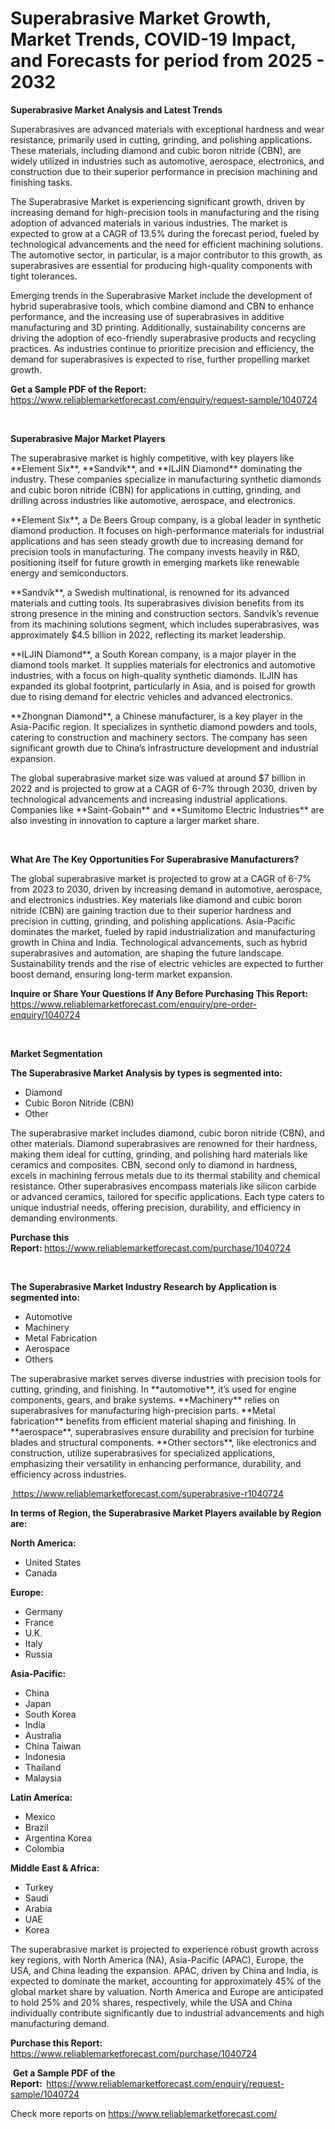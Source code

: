 <p><h1>Superabrasive Market Growth, Market Trends, COVID-19 Impact, and Forecasts for period from 2025 - 2032</h1></p><p><strong>Superabrasive Market Analysis and Latest Trends</strong></p>
<p><p>Superabrasives are advanced materials with exceptional hardness and wear resistance, primarily used in cutting, grinding, and polishing applications. These materials, including diamond and cubic boron nitride (CBN), are widely utilized in industries such as automotive, aerospace, electronics, and construction due to their superior performance in precision machining and finishing tasks.</p><p>The Superabrasive Market is experiencing significant growth, driven by increasing demand for high-precision tools in manufacturing and the rising adoption of advanced materials in various industries. The market is expected to grow at a CAGR of 13.5% during the forecast period, fueled by technological advancements and the need for efficient machining solutions. The automotive sector, in particular, is a major contributor to this growth, as superabrasives are essential for producing high-quality components with tight tolerances.</p><p>Emerging trends in the Superabrasive Market include the development of hybrid superabrasive tools, which combine diamond and CBN to enhance performance, and the increasing use of superabrasives in additive manufacturing and 3D printing. Additionally, sustainability concerns are driving the adoption of eco-friendly superabrasive products and recycling practices. As industries continue to prioritize precision and efficiency, the demand for superabrasives is expected to rise, further propelling market growth.</p></p>
<p><strong>Get a Sample PDF of the Report:&nbsp;</strong> <a href="https://www.reliablemarketforecast.com/enquiry/request-sample/1040724?utm_campaign=1890&utm_medium=2&utm_source=Github&utm_content=ia&utm_term=26012025&utm_id=superabrasive">https://www.reliablemarketforecast.com/enquiry/request-sample/1040724</a></p>
<p>&nbsp;</p>
<p><strong>Superabrasive Major Market Players</strong></p>
<p><p>The superabrasive market is highly competitive, with key players like **Element Six**, **Sandvik**, and **ILJIN Diamond** dominating the industry. These companies specialize in manufacturing synthetic diamonds and cubic boron nitride (CBN) for applications in cutting, grinding, and drilling across industries like automotive, aerospace, and electronics.</p><p>**Element Six**, a De Beers Group company, is a global leader in synthetic diamond production. It focuses on high-performance materials for industrial applications and has seen steady growth due to increasing demand for precision tools in manufacturing. The company invests heavily in R&D, positioning itself for future growth in emerging markets like renewable energy and semiconductors.</p><p>**Sandvik**, a Swedish multinational, is renowned for its advanced materials and cutting tools. Its superabrasives division benefits from its strong presence in the mining and construction sectors. Sandvik’s revenue from its machining solutions segment, which includes superabrasives, was approximately $4.5 billion in 2022, reflecting its market leadership.</p><p>**ILJIN Diamond**, a South Korean company, is a major player in the diamond tools market. It supplies materials for electronics and automotive industries, with a focus on high-quality synthetic diamonds. ILJIN has expanded its global footprint, particularly in Asia, and is poised for growth due to rising demand for electric vehicles and advanced electronics.</p><p>**Zhongnan Diamond**, a Chinese manufacturer, is a key player in the Asia-Pacific region. It specializes in synthetic diamond powders and tools, catering to construction and machinery sectors. The company has seen significant growth due to China’s infrastructure development and industrial expansion.</p><p>The global superabrasive market size was valued at around $7 billion in 2022 and is projected to grow at a CAGR of 6-7% through 2030, driven by technological advancements and increasing industrial applications. Companies like **Saint-Gobain** and **Sumitomo Electric Industries** are also investing in innovation to capture a larger market share.</p></p>
<p>&nbsp;</p>
<p><strong>What Are The Key Opportunities For Superabrasive Manufacturers?</strong></p>
<p><p>The global superabrasive market is projected to grow at a CAGR of 6-7% from 2023 to 2030, driven by increasing demand in automotive, aerospace, and electronics industries. Key materials like diamond and cubic boron nitride (CBN) are gaining traction due to their superior hardness and precision in cutting, grinding, and polishing applications. Asia-Pacific dominates the market, fueled by rapid industrialization and manufacturing growth in China and India. Technological advancements, such as hybrid superabrasives and automation, are shaping the future landscape. Sustainability trends and the rise of electric vehicles are expected to further boost demand, ensuring long-term market expansion.</p></p>
<p><strong>Inquire or Share Your Questions If Any Before Purchasing This Report:</strong> <a href="https://www.reliablemarketforecast.com/enquiry/pre-order-enquiry/1040724?utm_campaign=1890&utm_medium=2&utm_source=Github&utm_content=ia&utm_term=26012025&utm_id=superabrasive">https://www.reliablemarketforecast.com/enquiry/pre-order-enquiry/1040724</a></p>
<p>&nbsp;</p>
<p><strong>Market Segmentation</strong></p>
<p><strong>The Superabrasive Market Analysis by types is segmented into:</strong></p>
<p><ul><li>Diamond</li><li>Cubic Boron Nitride (CBN)</li><li>Other</li></ul></p>
<p><p>The superabrasive market includes diamond, cubic boron nitride (CBN), and other materials. Diamond superabrasives are renowned for their hardness, making them ideal for cutting, grinding, and polishing hard materials like ceramics and composites. CBN, second only to diamond in hardness, excels in machining ferrous metals due to its thermal stability and chemical resistance. Other superabrasives encompass materials like silicon carbide or advanced ceramics, tailored for specific applications. Each type caters to unique industrial needs, offering precision, durability, and efficiency in demanding environments.</p></p>
<p><strong>Purchase this Report:&nbsp;</strong><a href="https://www.reliablemarketforecast.com/purchase/1040724?utm_campaign=1890&utm_medium=2&utm_source=Github&utm_content=ia&utm_term=26012025&utm_id=superabrasive">https://www.reliablemarketforecast.com/purchase/1040724</a></p>
<p>&nbsp;</p>
<p><strong>The Superabrasive Market Industry Research by Application is segmented into:</strong></p>
<p><ul><li>Automotive</li><li>Machinery</li><li>Metal Fabrication</li><li>Aerospace</li><li>Others</li></ul></p>
<p><p>The superabrasive market serves diverse industries with precision tools for cutting, grinding, and finishing. In **automotive**, it’s used for engine components, gears, and brake systems. **Machinery** relies on superabrasives for manufacturing high-precision parts. **Metal fabrication** benefits from efficient material shaping and finishing. In **aerospace**, superabrasives ensure durability and precision for turbine blades and structural components. **Other sectors**, like electronics and construction, utilize superabrasives for specialized applications, emphasizing their versatility in enhancing performance, durability, and efficiency across industries.</p></p>
<p><a href="https://www.reliablemarketforecast.com/superabrasive-r1040724?utm_campaign=1890&utm_medium=2&utm_source=Github&utm_content=ia&utm_term=26012025&utm_id=superabrasive">&nbsp;https://www.reliablemarketforecast.com/superabrasive-r1040724</a></p>
<p><strong>In terms of Region, the Superabrasive Market Players available by Region are:</strong></p>
<p>
    <p> <strong> North America: </strong>
        <ul>
            <li>United States</li>
            <li>Canada</li>
        </ul>
        </p> 
    <p> <strong> Europe: </strong>
        <ul>
            <li>Germany</li>
            <li>France</li>
            <li>U.K.</li>
            <li>Italy</li>
            <li>Russia</li>
        </ul>
        </p> 
    <p> <strong> Asia-Pacific: </strong>
        <ul>
            <li>China</li>
            <li>Japan</li>
            <li>South Korea</li>
            <li>India</li>
            <li>Australia</li>
            <li>China Taiwan</li>
            <li>Indonesia</li>
            <li>Thailand</li>
            <li>Malaysia</li>
        </ul>
        </p> 
    <p> <strong> Latin America: </strong>
        <ul>
            <li>Mexico</li>
            <li>Brazil</li>
            <li>Argentina Korea</li>
            <li>Colombia</li>
        </ul>
        </p> 
    <p> <strong> Middle East & Africa: </strong>
        <ul>
            <li>Turkey</li>
            <li>Saudi</li>
            <li>Arabia</li>
            <li>UAE</li>
            <li>Korea</li>
        </ul>
    </p>
    </p>
<p><p>The superabrasive market is projected to experience robust growth across key regions, with North America (NA), Asia-Pacific (APAC), Europe, the USA, and China leading the expansion. APAC, driven by China and India, is expected to dominate the market, accounting for approximately 45% of the global market share by valuation. North America and Europe are anticipated to hold 25% and 20% shares, respectively, while the USA and China individually contribute significantly due to industrial advancements and high manufacturing demand.</p></p>
<p><strong>Purchase this Report: </strong><a href="https://www.reliablemarketforecast.com/purchase/1040724?utm_campaign=1890&utm_medium=2&utm_source=Github&utm_content=ia&utm_term=26012025&utm_id=superabrasive">https://www.reliablemarketforecast.com/purchase/1040724</a></p>
<p>&nbsp;<strong>Get a Sample PDF of the Report:&nbsp;&nbsp;</strong><a href="https://www.reliablemarketforecast.com/enquiry/request-sample/1040724?utm_campaign=1890&utm_medium=2&utm_source=Github&utm_content=ia&utm_term=26012025&utm_id=superabrasive">https://www.reliablemarketforecast.com/enquiry/request-sample/1040724</a></p>
<p><strong></strong></p>
<p>Check more reports on <a href="https://www.reliablemarketforecast.com/?utm_campaign=1890&utm_medium=2&utm_source=Github&utm_content=ia&utm_term=26012025&utm_id=superabrasive">https://www.reliablemarketforecast.com/</a></p>